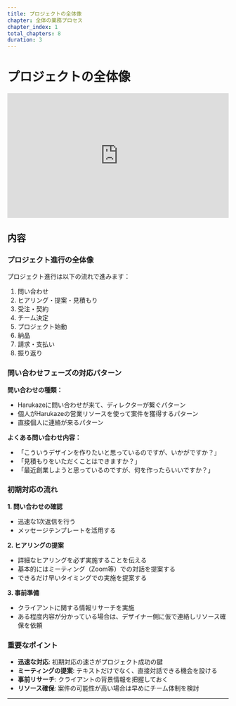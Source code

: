 ```yaml
---
title: プロジェクトの全体像
chapter: 全体の業務プロセス
chapter_index: 1
total_chapters: 8
duration: 3
---
```


# プロジェクトの全体像

<div style="position: relative; padding-bottom: 56.25%; height: 0;"><iframe src="https://www.loom.com/embed/b205ff2d179e492cb25c5107ff94efad?sid=1d63ffb5-5a08-4c4c-af62-c8442b81537c" frameborder="0" webkitallowfullscreen mozallowfullscreen allowfullscreen style="position: absolute; top: 0; left: 0; width: 100%; height: 100%;"></iframe></div>

## 内容

### プロジェクト進行の全体像

プロジェクト進行は以下の流れで進みます：
1. 問い合わせ
2. ヒアリング・提案・見積もり
3. 受注・契約
4. チーム決定
5. プロジェクト始動
6. 納品
7. 請求・支払い
8. 振り返り

### 問い合わせフェーズの対応パターン

**問い合わせの種類：**
- Harukazeに問い合わせが来て、ディレクターが繋ぐパターン
- 個人がHarukazeの営業リソースを使って案件を獲得するパターン
- 直接個人に連絡が来るパターン

**よくある問い合わせ内容：**
- 「こういうデザインを作りたいと思っているのですが、いかがですか？」
- 「見積もりをいただくことはできますか？」
- 「最近創業しようと思っているのですが、何を作ったらいいですか？」

### 初期対応の流れ

**1. 問い合わせの確認**
- 迅速な1次返信を行う
- メッセージテンプレートを活用する

**2. ヒアリングの提案**
- 詳細なヒアリングを必ず実施することを伝える
- 基本的にはミーティング（Zoom等）での対話を提案する
- できるだけ早いタイミングでの実施を提案する

**3. 事前準備**
- クライアントに関する情報リサーチを実施
- ある程度内容が分かっている場合は、デザイナー側に仮で連絡しリソース確保を依頼

### 重要なポイント

- **迅速な対応**: 初期対応の速さがプロジェクト成功の鍵
- **ミーティングの提案**: テキストだけでなく、直接対話できる機会を設ける
- **事前リサーチ**: クライアントの背景情報を把握しておく
- **リソース確保**: 案件の可能性が高い場合は早めにチーム体制を検討

---

